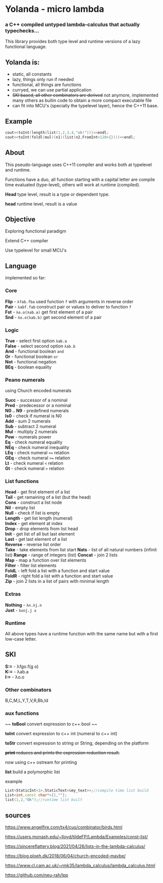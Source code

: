 # Yolanda - micro lambda

### a C++ compiled untyped lambda-calculus that actually typechecks...

This library provides both type level and runtime versions of a lazy functional language.

## Yolanda is:

- static, all constants
- lazy, things only run if needed
- functional, all things are functions
- curryed, we can use partial application
- ~~SKI based, all other combinators are derived~~ not anymore, implemented many others as buitin code to obtain a more compact executable file
- can fit into MCU's (specially the typelevel layer), hence the C++11 base.

## Example
```c++
cout<<toInt(length(list(1,2,3,4,"ok!")))<<endl;
cout<<toInt(foldl(mul)(n1)(list(n2,FromInt<120>{})))<<endl;
```
## About

This pseudo-language uses C++11 compiler and works both at typelevel and runtime.

Functions have a duo, all function starting with a capital letter are compile time evaluated (type-level), others will work at runtime (compiled).

**Head** type level, result is a type or dependent type.

**head** runtime level, result is a value

## Objective

Exploring functional paradigm

Extend C++ compiler

Use typelevel for small MCU's

## Language

implemented so far:

### Core

**Flip** - `λfab.fba` used function `f` with arguments in reverse order  
**Pair** - `λabf.fab` construct pair or values to deliver to function `f`  
**Fst** - `λo.o(λab.a)` get first element of a pair  
**Snd** - `λo.o(λab.b)` get second element of a pair  

### Logic
**True** - select first option `λab.a`  
**False** - select second option `λab.b`  
**And** - functional boolean `and`  
**Or** - functional boolean `or`  
**Not** - functional negation  
**BEq** - boolean equality

### Peano numerals

using Church encoded numerals

**Succ** - successor of a nominal  
**Pred** - predecessor or a nominal  
**N0 .. N9** - predefined numerals  
**Is0** - check if numeral is N0  
**Add** - sum 2 numerals  
**Sub** - subtract 2 numeral  
**Mul** - multiply 2 numerals  
**Pow** - numerals power  
**Eq** - check numeral equality  
**NEq** - check numeral inequality  
**LEq** - check numeral `<=` relation  
**GEq** - check numeral `>=` relation  
**Lt** - check numeral `<` relation  
**Gt** - check numeral `>` relation  

### List functions
**Head** - get first element of a list  
**Tail** - get ramaining of a list (but the head)  
**Cons** - construct a list node  
**Nil** - empty list  
**Null** - check if list is empty  
**Length** - get list length (numeral)  
**Index** - get element at index  
**Drop** - drop elements from list head  
**Init** - get list of all but last element  
**Last** - get last element of a list  
**Reverse** - reverse list order  
**Take** - take elements from list start
**Nats** - list of all natural numbers (infinit list)
**Range** - range of integers (list)
**Concat** - join 2 lists  
**Map** - map a function over list elements  
**Filter** - filter list elements  
**FoldL** - left fold a list with a function and start value  
**FoldR** - right fold a list with a function and start value  
**Zip** - join 2 lists in a list of pairs with minimal length  

### Extras
**Nothing** - `λn.λj.n`  
**Just** - `λxnj.j x`  

### Runtime

All above types have a runtime function with the same name but with a first low-case letter.

## SKI

**S:=** - λfgo.f(g o)  
**K:=** - λab.a  
**I:=** - λo.o  

### Other combinators

B,C,M,L,Y,T,V,R,Bb,Id

### aux functions

~~ **toBool** convert expression to c++ bool ~~

**toInt** convert expression to c++ int (numeral to c++ int)

**toStr** convert expression to string or String, depending on the platform

~~**print** reduces and prints the expression reduction result.~~

now using c++ ostream for printing

**list** build a polymorphic list

example
```c++
List<StaticInt<1>,StaticText<&my_text>>;//compile time list build
List<int,const char*>{1,""};
list(1,2,"Ok");//runtime list built
```

## sources

https://www.angelfire.com/tx4/cus/combinator/birds.html

https://users.monash.edu/~lloyd/tildeFP/Lambda/Examples/const-list/

https://sincereflattery.blog/2021/04/26/lists-in-the-lambda-calculus/

https://blog.ploeh.dk/2018/06/04/church-encoded-maybe/

https://www.cl.cam.ac.uk/~rmk35/lambda_calculus/lambda_calculus.html

https://github.com/neu-rah/lpp
